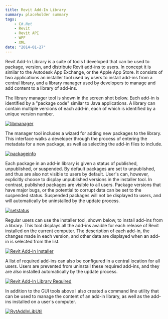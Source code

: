 ```yaml
---
title: Revit Add-In Library
summary: placeholder summary
tags:
    - C#.Net
    - Revit
    - Revit API
    - WPF
    - XML
date: "2014-01-27"
---
```


Revit Add-In Library is a suite of tools I developed that can be used to package, version, and distribute Revit add-ins to users. In concept it is similar to the Autodesk App Exchange, or the Apple App Store. It consists of two applications an installer tool used by users to install add-ins from a central library, and a library manager used by developers to manage and add content to a library of add-ins.

The library manager tool is shown in the screen shot below. Each add-in is identified by a "package code" similar to Java applications. A library can contain multiple versions of each add-in, each of which is identified by a unique version number.

[![libmanager](http://www.ericanastas.com/wp-content/uploads/2014/06/libmanager-636x477.png)](RvtAddInLibUtil.png)

The manager tool includes a wizard for adding new packages to the library. This interface walks a developer through the process of entering the metadata for a new package, as well as selecting the add-in files to include.

[![packageinfo](packageinfo.png)](http://www.ericanastas.com/wp-content/uploads/2014/06/packageinfo.png)

Each package in an add-in library is given a status of published, unpublished, or suspended. By default packages are set to unpublished, and thus are also not visible to users by default. User's can, however, explicitly choose to display unpublished versions in the installer tool. In contrast, published packages are visible to all users. Package versions that have major bugs, or the potential to corrupt data can be set to the suspended status. Suspended packages will not be displayed to users, and will automatically be uninstalled by the update process.

[![setstatus](http://www.ericanastas.com/wp-content/uploads/2014/06/setstatus-636x498.png)](setstatus.png)

Regular users can use the installer tool, shown below, to install add-ins from a library. This tool displays all the add-ins avaible for each release of Revit installed on the current computer. The description of each add-in, the changes made in each version, and other data are displayed when an add-in is selected from the list.

[![Revit Add-In Installer](http://www.ericanastas.com/wp-content/uploads/2014/06/Revit-Add-In-Installer-636x438.png)](Revit-Add-In-Installer.png)

A list of required add-ins can also be configured in a central location for all users. Users are prevented from uninstall these required add-ins, and they are also installed automatically by the update process.

[![Revit Add-In Library Required](http://www.ericanastas.com/wp-content/uploads/2014/06/Revit-Add-In-Library-Required-636x491.png)](Revit-Add-In-Library-Required.png)

In addition to the GUI tools above I also created a command line utility that can be used to manage the content of an add-in library, as well as the add-ins installed on a user's computer.

[![RvtAddInLibUtil](http://www.ericanastas.com/wp-content/uploads/2014/06/RvtAddInLibUtil-636x321.png)](setstatus.png)
